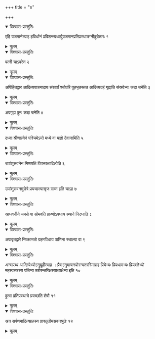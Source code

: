 +++
title = "४"

+++


<details open><summary>विश्वास-प्रस्तुतिः</summary>

एहि यजमानेत्याह हविर्धानं प्रविशन्त्यध्वर्युयजमानप्रतिप्रस्थात्रग्नीदुन्नेतारः १
</details>

<details><summary>मूलम्</summary>

एहि यजमानेत्याह हविर्धानं प्रविशन्त्यध्वर्युयजमानप्रतिप्रस्थात्रग्नीदुन्नेतारः १
</details>


<details open><summary>विश्वास-प्रस्तुतिः</summary>

पत्नी चाऽपरेण २
</details>

<details><summary>मूलम्</summary>

पत्नी चाऽपरेण २
</details>


<details open><summary>विश्वास-प्रस्तुतिः</summary>

अपिहितद्वार आदित्यपात्रमादाय संस्रवाँ श्चोपरि पूतभृतस्तत आदित्यग्रहं गृह्णाति संस्रवेभ्यः कदा चनेति ३
</details>

<details><summary>मूलम्</summary>

अपिहितद्वार आदित्यपात्रमादाय संस्रवाँ श्चोपरि पूतभृतस्तत आदित्यग्रहं गृह्णाति संस्रवेभ्यः कदा चनेति ३
</details>


<details open><summary>विश्वास-प्रस्तुतिः</summary>

 अपगृह्य पुनः कदा चनेति ४
</details>

<details><summary>मूलम्</summary>

 अपगृह्य पुनः कदा चनेति ४
</details>


<details open><summary>विश्वास-प्रस्तुतिः</summary>

दध्ना श्रीणात्येनं पश्चिमेऽन्ते मध्ये वा यज्ञो देवानामिति ५
</details>

<details><summary>मूलम्</summary>

दध्ना श्रीणात्येनं पश्चिमेऽन्ते मध्ये वा यज्ञो देवानामिति ५
</details>


<details open><summary>विश्वास-प्रस्तुतिः</summary>

उपांशुसवनेन मिश्रयति विवस्वन्नादित्येति ६
</details>

<details><summary>मूलम्</summary>

उपांशुसवनेन मिश्रयति विवस्वन्नादित्येति ६
</details>


<details open><summary>विश्वास-प्रस्तुतिः</summary>

उपांशुसवनमुन्नेत्रे प्रयच्छत्यासृज ग्राव्ण इति चाऽह ७
</details>

<details><summary>मूलम्</summary>

उपांशुसवनमुन्नेत्रे प्रयच्छत्यासृज ग्राव्ण इति चाऽह ७
</details>


<details open><summary>विश्वास-प्रस्तुतिः</summary>

आधवनीये चमसे वा सोमवति ग्राव्णोऽवधाय स्थाने निदधाति ८
</details>

<details><summary>मूलम्</summary>

आधवनीये चमसे वा सोमवति ग्राव्णोऽवधाय स्थाने निदधाति ८
</details>


<details open><summary>विश्वास-प्रस्तुतिः</summary>

अपावृतद्वारे निष्क्रामतो ग्रहमपिधाय पाणिना स्थाल्या वा ९
</details>

<details><summary>मूलम्</summary>

अपावृतद्वारे निष्क्रामतो ग्रहमपिधाय पाणिना स्थाल्या वा ९
</details>


<details open><summary>विश्वास-प्रस्तुतिः</summary>

अन्वारब्ध आदित्येभ्योऽनुब्रूहीत्याह । प्रैषाऽनुवाचनयोरन्यतरस्मिन्नाह प्रियेभ्यः प्रियधामभ्यः प्रियव्रतेभ्यो महस्वसरस्य पतिभ्य उरोरन्तरिक्षस्याध्यक्षेभ्य इति १०
</details>

<details><summary>मूलम्</summary>

अन्वारब्ध आदित्येभ्योऽनुब्रूहीत्याह । प्रैषाऽनुवाचनयोरन्यतरस्मिन्नाह प्रियेभ्यः प्रियधामभ्यः प्रियव्रतेभ्यो महस्वसरस्य पतिभ्य उरोरन्तरिक्षस्याध्यक्षेभ्य इति १०
</details>


<details open><summary>विश्वास-प्रस्तुतिः</summary>

हुत्वा प्रतिप्रस्थात्रे प्रयच्छति शेषौ ११
</details>

<details><summary>मूलम्</summary>

हुत्वा प्रतिप्रस्थात्रे प्रयच्छति शेषौ ११
</details>


<details open><summary>विश्वास-प्रस्तुतिः</summary>

अत्र सर्पणमादित्यग्रहस्य प्राक्तृतीयसवनश्रुतेः १२
</details>

<details><summary>मूलम्</summary>

अत्र सर्पणमादित्यग्रहस्य प्राक्तृतीयसवनश्रुतेः १२
</details>
